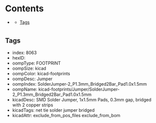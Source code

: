 



Contents
========

* [](#)
	* [Tags](#tags)

# 

## Tags

- index: 8063
- hexID: 
- oompType: FOOTPRINT
- oompSize: kicad
- oompColor: kicad-footprints
- oompDesc: Jumper
- oompIndex: SolderJumper-2_P1.3mm_Bridged2Bar_Pad1.0x1.5mm
- oompName: kicad-footprints/Jumper/SolderJumper-2_P1.3mm_Bridged2Bar_Pad1.0x1.5mm
- kicadDesc: SMD Solder Jumper, 1x1.5mm Pads, 0.3mm gap, bridged with 2 copper strips
- kicadTags: net tie solder jumper bridged
- kicadAttr: exclude_from_pos_files exclude_from_bom
